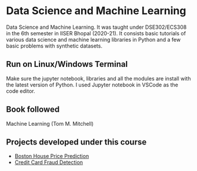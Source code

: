 
# Data Science and Machine Learning

Data Science and Machine Learning. It was taught under DSE302/ECS308 in the 6th semester in IISER Bhopal (2020-21). It consists basic tutorials of various data science and machine learning libraries in Python and a few basic problems with synthetic datasets.

## Run on Linux/Windows Terminal

Make sure the jupyter notebook, libraries and all the modules are install with the latest version of Python. I used Jupyter notebook in VSCode as the code editor.

## Book followed
Machine Learning (Tom M. Mitchell)

## Projects developed under this course
- [Boston House Price Prediction](https://github.com/ajaycc17/machine-learning-projects)
- [Credit Card Fraud Detection](https://github.com/ajaycc17/credit-card-fraud-detection)
